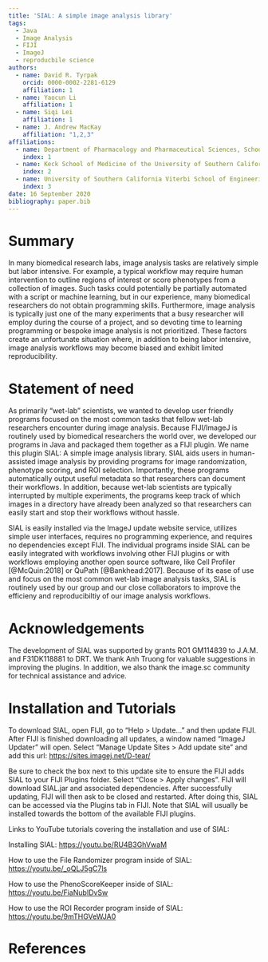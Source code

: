 ```yaml
---
title: 'SIAL: A simple image analysis library'
tags:
  - Java
  - Image Analysis
  - FIJI
  - ImageJ 
  - reproducbile science
authors:
  - name: David R. Tyrpak
    orcid: 0000-0002-2281-6129
    affiliation: 1
  - name: Yaocun Li
    affiliation: 1
  - name: Siqi Lei
    affiliation: 1
  - name: J. Andrew MacKay
    affiliation: "1,2,3"
affiliations:
  - name: Department of Pharmacology and Pharmaceutical Sciences, School of Pharmacy of the University of Southern California
    index: 1
  - name: Keck School of Medicine of the University of Southern California, Department of Ophthalmology, Roski Eye Institute
    index: 2
  - name: University of Southern California Viterbi School of Engineering, Biomedical Engineering
    index: 3
date: 16 September 2020
bibliography: paper.bib
---
```


# Summary

In many biomedical research labs, image analysis tasks are relatively simple but labor intensive. For example, a typical workflow may require human intervention to outline regions of interest or score phenotypes from a collection of images. Such tasks could potentially be partially automated with a script or machine learning, but in our experience, many biomedical researchers do not obtain programming skills. Furthermore, image analysis is typically just one of the many experiments that a busy researcher will employ during the course of a project, and so devoting time to learning programming or bespoke image analysis is not prioritized. These factors create an unfortunate situation where, in addition to being labor intensive, image analysis workflows may become biased and exhibit limited reproducibility.

# Statement of need

As primarily “wet-lab” scientists, we wanted to develop user friendly programs focused on the most common tasks that fellow wet-lab researchers encounter during image analysis. Because FIJI/ImageJ is routinely used by biomedical researchers the world over, we developed our programs in Java and packaged them together as a FIJI plugin. We name this plugin SIAL: A simple image analysis library. SIAL aids users in human-assisted image analysis by providing programs for image randomization, phenotype scoring, and ROI selection. Importantly, these programs automatically output useful metadata so that researchers can document their workflows. In addition, because wet-lab scientists are typically interrupted by multiple experiments, the programs keep track of which images in a directory have already been analyzed so that researchers can easily start and stop their workflows without hassle.

SIAL is easily installed via the ImageJ update website service, utilizes simple user interfaces, requires no programming experience, and requires no dependencies except FIJI. The individual programs inside SIAL can be easily integrated with workflows involving other FIJI plugins or with workflows employing another open source software, like Cell Profiler [@McQuin:2018] or QuPath [@Bankhead:2017]. Because of its ease of use and focus on the most common wet-lab image analysis tasks, SIAL is routinely used by our group and our close collaborators to improve the efficieny and reproducibiltiy of our image analysis workflows.

# Acknowledgements

The development of SIAL was supported by grants RO1 GM114839 to J.A.M. and F31DK118881 to DRT. We thank Anh Truong for valuable suggestions in improving the plugins. In addition, we also thank the image.sc community for technical assistance and advice.

# Installation and Tutorials

To download SIAL, open FIJI, go to “Help > Update…” and then update FIJI. After FIJI is finished downloading all updates, a window named “ImageJ Updater” will open. Select “Manage Update Sites > Add update site” and add this url: https://sites.imagej.net/D-tear/

Be sure to check the box next to this update site to ensure the FIJI adds SIAL to your FIJI Plugins folder. Select “Close > Apply changes”. FIJI will download SIAL.jar and associated dependencies. After successfully updating, FIJI will then ask to be closed and restarted. After doing this, SIAL can be accessed via the Plugins tab in FIJI. Note that SIAL will usually be installed towards the bottom of the available FIJI plugins.

Links to YouTube tutorials covering the installation and use of SIAL:

Installing SIAL: https://youtu.be/RU4B3GhVwaM

How to use the File Randomizer program inside of SIAL: https://youtu.be/_oQLJ5gC7ls

How to use the PhenoScoreKeeper inside of SIAL: https://youtu.be/FiaNubIDvSw

How to use the ROI Recorder program inside of SIAL: https://youtu.be/9mTHGVeWJA0

# References
